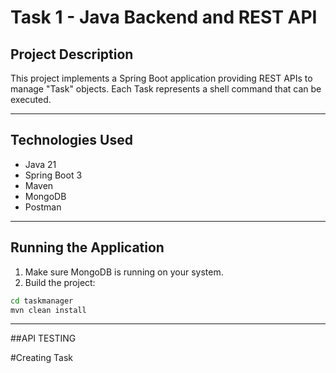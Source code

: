 # Task 1 - Java Backend and REST API

## Project Description
This project implements a Spring Boot application providing REST APIs to manage "Task" objects.
Each Task represents a shell command that can be executed.

---

## Technologies Used
- Java 21
- Spring Boot 3
- Maven
- MongoDB
- Postman

---

## Running the Application

1. Make sure MongoDB is running on your system.
2. Build the project:

```bash
cd taskmanager
mvn clean install
```
---

##API TESTING 

#Creating Task


